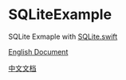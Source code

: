# SQLiteExample
 
SQLite Exmaple with [SQLite.swift](https://github.com/stephencelis/SQLite.swift)

[English Document](https://github.com/stephencelis/SQLite.swift/blob/master/Documentation/Index.md#inserting-rows)

[中文文档](https://github.com/CainLuo/SQLiteExample/blob/main/SQLite.swift%20文档.md)
